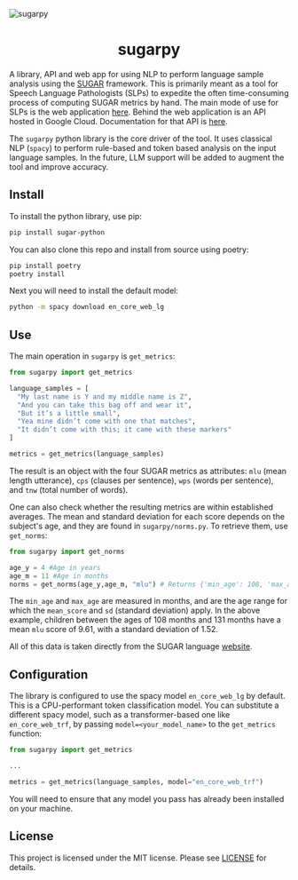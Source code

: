 ![sugarpy](img/logo.png)

# <div align="center">sugarpy</div>

A library, API and web app for using NLP to perform language sample analysis using the [SUGAR](https://www.sugarlanguage.org/) framework. This is primarily meant as a tool for Speech Language Pathologists (SLPs) to expedite the often time-consuming process of computing SUGAR metrics by hand. The main mode of use for SLPs is the web application [here](https://languagesamples.app/). Behind the web application is an API hosted in Google Cloud. Documentation for that API is [here](https://sugarpy-mrjuj62msa-uc.a.run.app/docs).

The `sugarpy` python library is the core driver of the tool. It uses classical NLP (`spacy`) to perform rule-based and token based analysis on the input language samples. In the future, LLM support will be added to augment the tool and improve accuracy.

## Install

To install the python library, use pip:
```bash
pip install sugar-python
```

You can also clone this repo and install from source using poetry:
```bash
pip install poetry
poetry install
```

Next you will need to install the default model:
```bash
python -m spacy download en_core_web_lg
```

## Use

The main operation in `sugarpy` is `get_metrics`:

```python
from sugarpy import get_metrics

language_samples = [
  "My last name is Y and my middle name is Z",
  "And you can take this bag off and wear it",
  "But it’s a little small",
  "Yea mine didn’t come with one that matches",
  "It didn’t come with this; it came with these markers"
]

metrics = get_metrics(language_samples)
```
The result is an object with the four SUGAR metrics as attributes: `mlu` (mean length utterance), `cps` (clauses per sentence), `wps` (words per sentence), and `tnw` (total number of words).

One can also check whether the resulting metrics are within established averages. The mean and standard deviation for each score depends on the subject's age, and they are found in `sugarpy/norms.py`. To retrieve them, use `get_norms`:

```python
from sugarpy import get_norms

age_y = 4 #Age in years
age_m = 11 #Age in months
norms = get_norms(age_y,age_m, "mlu") # Returns {'min_age': 108, 'max_age': 131, 'mean_score': 9.61, 'sd': 1.52}
```

The `min_age` and `max_age` are measured in months, and are the age range for which the `mean_score` and `sd` (standard deviation) apply. In the above example, children between the ages of 108 months and 131 months have a mean `mlu` score of 9.61, with a standard deviation of 1.52.

All of this data is taken directly from the SUGAR language [website](https://www.sugarlanguage.org/downloads).

## Configuration

The library is configured to use the spacy model `en_core_web_lg` by default. This is a CPU-performant token classification model. You can substitute a different spacy model, such as a transformer-based one like `en_core_web_trf`, by passing `model=<your_model_name>` to the `get_metrics` function:
```python
from sugarpy import get_metrics

...

metrics = get_metrics(language_samples, model="en_core_web_trf")
```
You will need to ensure that any model you pass has already been installed on your machine.

## License

This project is licensed under the MIT license. Please see [LICENSE](./LICENSE) for details.
